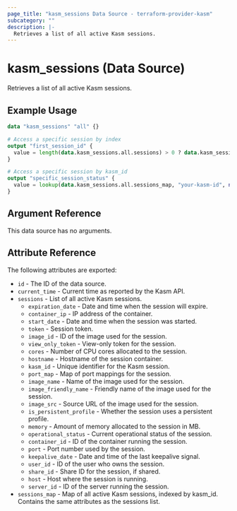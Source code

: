 ```yaml
---
page_title: "kasm_sessions Data Source - terraform-provider-kasm"
subcategory: ""
description: |-
  Retrieves a list of all active Kasm sessions.
---
```


# kasm_sessions (Data Source)

Retrieves a list of all active Kasm sessions.

## Example Usage

```terraform
data "kasm_sessions" "all" {}

# Access a specific session by index
output "first_session_id" {
  value = length(data.kasm_sessions.all.sessions) > 0 ? data.kasm_sessions.all.sessions[0].kasm_id : "No sessions"
}

# Access a specific session by kasm_id
output "specific_session_status" {
  value = lookup(data.kasm_sessions.all.sessions_map, "your-kasm-id", null) != null ? data.kasm_sessions.all.sessions_map["your-kasm-id"].operational_status : "Session not found"
}
```

## Argument Reference

This data source has no arguments.

## Attribute Reference

The following attributes are exported:

* `id` - The ID of the data source.
* `current_time` - Current time as reported by the Kasm API.
* `sessions` - List of all active Kasm sessions.
  * `expiration_date` - Date and time when the session will expire.
  * `container_ip` - IP address of the container.
  * `start_date` - Date and time when the session was started.
  * `token` - Session token.
  * `image_id` - ID of the image used for the session.
  * `view_only_token` - View-only token for the session.
  * `cores` - Number of CPU cores allocated to the session.
  * `hostname` - Hostname of the session container.
  * `kasm_id` - Unique identifier for the Kasm session.
  * `port_map` - Map of port mappings for the session.
  * `image_name` - Name of the image used for the session.
  * `image_friendly_name` - Friendly name of the image used for the session.
  * `image_src` - Source URL of the image used for the session.
  * `is_persistent_profile` - Whether the session uses a persistent profile.
  * `memory` - Amount of memory allocated to the session in MB.
  * `operational_status` - Current operational status of the session.
  * `container_id` - ID of the container running the session.
  * `port` - Port number used by the session.
  * `keepalive_date` - Date and time of the last keepalive signal.
  * `user_id` - ID of the user who owns the session.
  * `share_id` - Share ID for the session, if shared.
  * `host` - Host where the session is running.
  * `server_id` - ID of the server running the session.
* `sessions_map` - Map of all active Kasm sessions, indexed by kasm_id. Contains the same attributes as the sessions list.
